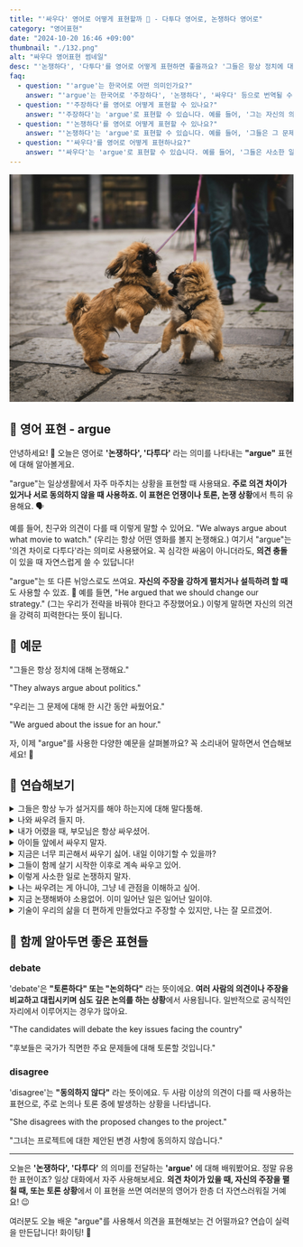 ```yaml
---
title: "'싸우다' 영어로 어떻게 표현할까 🤼 - 다투다 영어로, 논쟁하다 영어로"
category: "영어표현"
date: "2024-10-20 16:46 +09:00"
thumbnail: "./132.png"
alt: "싸우다 영어표현 썸네일"
desc: "'논쟁하다', '다투다'를 영어로 어떻게 표현하면 좋을까요? '그들은 항상 정치에 대해 논쟁해요.', '우리는 그 문제에 대해 한 시간 동안 논쟁했어요.' 등을 영어로 표현하는 법을 배워봅시다. 다양한 예문을 통해서 연습하고 본인의 표현으로 만들어 보세요."
faq:
  - question: "'argue'는 한국어로 어떤 의미인가요?"
    answer: "'argue'는 한국어로 '주장하다', '논쟁하다', '싸우다' 등으로 번역될 수 있습니다. 주로 의견이나 입장을 표현할 때 사용되며, 때로는 감정이 격해질 수도 있습니다."
  - question: "'주장하다'를 영어로 어떻게 표현할 수 있나요?"
    answer: "'주장하다'는 'argue'로 표현할 수 있습니다. 예를 들어, '그는 자신의 의견을 주장하고 있다'는 'He is arguing for his opinion'으로 말할 수 있습니다."
  - question: "'논쟁하다'를 영어로 어떻게 표현할 수 있나요?"
    answer: "'논쟁하다'는 'argue'로 표현할 수 있습니다. 예를 들어, '그들은 그 문제에 대해 논쟁하고 있다'는 'They are arguing about that issue'로 표현할 수 있습니다."
  - question: "'싸우다'를 영어로 어떻게 표현하나요?"
    answer: "'싸우다'는 'argue'로 표현할 수 있습니다. 예를 들어, '그들은 사소한 일로 싸웠다'는 'They argued over a trivial matter'로 말할 수 있습니다."
---
```


![서로 짖고있는 갈색 강아지 두마리](./132-1.jpg)

## 🌟 영어 표현 - argue

안녕하세요! 👋 오늘은 영어로 **'논쟁하다', '다투다'** 라는 의미를 나타내는 **"argue"** 표현에 대해 알아볼게요.

"argue"는 일상생활에서 자주 마주치는 상황을 표현할 때 사용돼요. **주로 의견 차이가 있거나 서로 동의하지 않을 때 사용하죠. 이 표현은 언쟁이나 토론, 논쟁 상황**에서 특히 유용해요. 🗣️

예를 들어, 친구와 의견이 다를 때 이렇게 말할 수 있어요. "We always argue about what movie to watch." (우리는 항상 어떤 영화를 볼지 논쟁해요.) 여기서 "argue"는 '의견 차이로 다투다'라는 의미로 사용됐어요. 꼭 심각한 싸움이 아니더라도, **의견 충돌**이 있을 때 자연스럽게 쓸 수 있답니다!

"argue"는 또 다른 뉘앙스로도 쓰여요. **자신의 주장을 강하게 펼치거나 설득하려 할 때**도 사용할 수 있죠. 💪 예를 들면, "He argued that we should change our strategy." (그는 우리가 전략을 바꿔야 한다고 주장했어요.) 이렇게 말하면 자신의 의견을 강력히 피력한다는 뜻이 됩니다.

<script async src="https://pagead2.googlesyndication.com/pagead/js/adsbygoogle.js?client=ca-pub-1465612013356152"
     crossorigin="anonymous"></script>
<!-- engple-horizontal-ad -->

<ins class="adsbygoogle"
     style="display:block"
     data-ad-client="ca-pub-1465612013356152"
     data-ad-slot="2106896038"
     data-ad-format="auto"
     data-full-width-responsive="true"></ins>

<script>
     (adsbygoogle = window.adsbygoogle || []).push({});
</script>

## 📖 예문

"그들은 항상 정치에 대해 논쟁해요."

"They always argue about politics."

"우리는 그 문제에 대해 한 시간 동안 싸웠어요."

"We argued about the issue for an hour."

자, 이제 "argue"를 사용한 다양한 예문을 살펴볼까요? 꼭 소리내어 말하면서 연습해보세요! 🚀

## 💬 연습해보기

<details>
<summary>그들은 항상 누가 설거지를 해야 하는지에 대해 말다툼해.</summary>
<span>They always argue about who should do the dishes.</span>
</details>

<details>
<summary>나와 싸우려 들지 마.</summary>
<span>Don't argue with me.</span>
</details>

<details>
<summary>내가 어렸을 때, 부모님은 항상 싸우셨어.</summary>
<span>My parents <a href="/blog/in-english/143.used-to/">used to</a> argue all the time when I was a kid.</span>
</details>

<details>
<summary>아이들 앞에서 싸우지 말자.</summary>
<span>We shouldn't argue in front of the children.</span>
</details>

<details>
<summary>지금은 너무 피곤해서 싸우기 싫어. 내일 이야기할 수 있을까?</summary>
<span>I'm too tired to argue right now. Can we talk about this tomorrow?</span>
</details>

<details>
<summary>그들이 함께 살기 시작한 이후로 계속 싸우고 있어.</summary>
<span>They've been arguing <a href="/blog/in-english/156.non-stop/">non-stop</a> since they moved in together.</span>
</details>

<details>
<summary>이렇게 사소한 일로 논쟁하지 말자.</summary>
<span>Let's not argue over something so trivial.</span>
</details>

<details>
<summary>나는 싸우려는 게 아니야, 그냥 네 관점을 이해하고 싶어.</summary>
<span>I'm not <a href="/blog/in-english/117.try-to/">trying to</a> argue, I just want to understand your point of view.</span>
</details>

<details>
<summary>지금 논쟁해봐야 소용없어. 이미 일어난 일은 일어난 일이야.</summary>
<span>There's no point in arguing about it now. What's done is done.</span>
</details>

<details>
<summary>기술이 우리의 삶을 더 편하게 만들었다고 주장할 수 있지만, 나는 잘 모르겠어.</summary>
<span>You could argue that technology has made our lives easier, but I'm not so sure.</span>
</details>

## 🤝 함께 알아두면 좋은 표현들

### debate

'debate'은 **"토론하다" 또는 "논의하다"** 라는 뜻이에요. **여러 사람의 의견이나 주장을 비교하고 대립시키며 심도 깊은 논의를 하는 상황**에서 사용됩니다. 일반적으로 공식적인 자리에서 이루어지는 경우가 많아요.

"The candidates will debate the key issues facing the country"

"후보들은 국가가 직면한 주요 문제들에 대해 토론할 것입니다."

### disagree

'disagree'는 **"동의하지 않다"** 라는 뜻이에요. 두 사람 이상의 의견이 다를 때 사용하는 표현으로, 주로 논의나 토론 중에 발생하는 상황을 나타냅니다.

"She disagrees with the proposed changes to the project."

"그녀는 프로젝트에 대한 제안된 변경 사항에 동의하지 않습니다."

---

오늘은 **'논쟁하다', '다투다'** 의 의미를 전달하는 **'argue'** 에 대해 배워봤어요. 정말 유용한 표현이죠? 일상 대화에서 자주 사용해보세요. **의견 차이가 있을 때, 자신의 주장을 펼칠 때, 또는 토론 상황**에서 이 표현을 쓰면 여러분의 영어가 한층 더 자연스러워질 거예요! 😉

여러분도 오늘 배운 "argue"를 사용해서 의견을 표현해보는 건 어떨까요? 연습이 실력을 만든답니다! 화이팅! 💪
